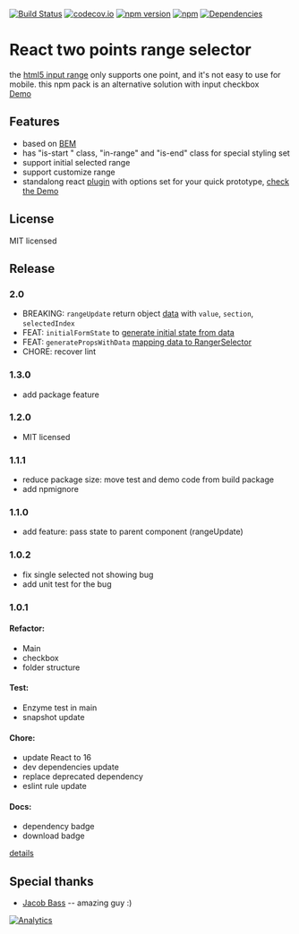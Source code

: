[![Build Status](https://travis-ci.org/seeliang/react-range-selector.svg?branch=master)](https://travis-ci.org/seeliang/react-range-selector)
[![codecov.io](https://codecov.io/github/seeliang/react-range-selector/coverage.svg?branch=master)](https://codecov.io/github/seeliang/react-range-selector?branch=master)
[![npm version](https://badge.fury.io/js/react-two-points-range-selector.svg)](https://badge.fury.io/js/react-two-points-range-selector)
[![npm](https://img.shields.io/npm/dy/react-two-points-range-selector.svg)](https://npm-stat.com/charts.html?package=react-two-points-range-selector)
[![Dependencies](https://david-dm.org/seeliang/react-range-selector.svg)](https://david-dm.org/seeliang/react-range-selector)

# React two points range selector
the [html5 input range](https://www.w3.org/wiki/HTML/Elements/input/range) only supports one point, and it's not easy to use for mobile. this npm pack is an alternative solution with input checkbox  
[Demo](http://seeliang.github.io/react-range-selector/)

## Features
 * based on [BEM](https://css-tricks.com/bem-101/)
 * has "is-start " class, "in-range" and "is-end" class for special styling set
 * support initial selected range
 * support customize range
 * standalong react [plugin](https://cdn.rawgit.com/seeliang/react-range-selector/master/build/js/react-range-selector.js) with options set for your quick prototype, [check the Demo](http://seeliang.github.io/react-range-selector/)
 

## License

MIT licensed

## Release

### 2.0
* BREAKING: `rangeUpdate` return object [data](https://github.com/seeliang/react-range-selector/pull/57/files#diff-3d89a121d9489b4df1b85aa9fb02ef15R50) with `value`, `section`, `selectedIndex`
* FEAT: `initialFormState` to [generate initial state from data](https://github.com/seeliang/react-range-selector/pull/57/files#diff-3d89a121d9489b4df1b85aa9fb02ef15R32)
* FEAT: `generatePropsWithData` [mapping data to RangerSelector](https://github.com/seeliang/react-range-selector/pull/57/files#diff-3d89a121d9489b4df1b85aa9fb02ef15R44)
* CHORE: recover lint
### 1.3.0
* add package feature 

### 1.2.0
* MIT licensed

### 1.1.1
* reduce package size: move test and demo code from build package
* add npmignore

### 1.1.0
* add feature: pass state to parent component (rangeUpdate)

### 1.0.2
* fix single selected not showing bug
* add unit test for the bug
### 1.0.1
#### Refactor:

 * Main
 * checkbox
 * folder structure
#### Test:
 * Enzyme test in main
 * snapshot update

#### Chore: 
 * update React to 16
 * dev dependencies update
 * replace deprecated dependency 
 * eslint rule update

#### Docs:
* dependency badge
* download badge

[details](https://trello.com/b/TbKcN5vL/range-selector)

## Special thanks
* [Jacob Bass](http://jacobbass.net/resume/) -- amazing guy :)

[![Analytics](https://ga-beacon.appspot.com/UA-71361289-1/two-points/read-me)](https://github.com/igrigorik/ga-beacon)
